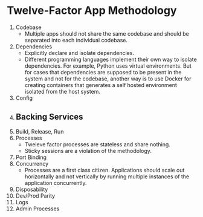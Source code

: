 # Twelve-Factor App Methodology

1. Codebase
    - Multiple apps should not share the same codebase and should be separated into each individual codebase.
2. Dependencies
    - Explicitly declare and isolate dependencies.
    - Different programming languages implement their own way to isolate dependencies. For example, Python uses virtual environments. But for cases that dependencies are supposed to be present in the system and not for the codebase, another way is to use Docker for creating containers that generates a self hosted environment isolated from the host system.
3. Config
4. Backing Services
    - 
5. Build, Release, Run
6. Processes
    - Tweleve factor processes are stateless and share nothing.
    - Sticky sessions are a violation of the methodology.
7. Port Binding
8. Concurrency
    - Processes are a first class citizen. Applications should scale out horizontally and not vertically by running multiple instances of the application concurrently.
9. Disposability
10. Dev/Prod Parity
11. Logs
12. Admin Processes